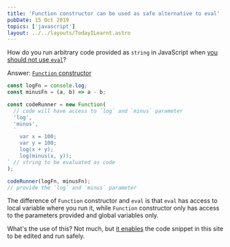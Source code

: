 ```yaml
---
title: 'Function constructor can be used as safe alternative to eval'
pubDate: 15 Oct 2019
topics: ['javascript']
layout: ../../layouts/TodayILearnt.astro
---
```


How do you run arbitrary code provided as `string` in JavaScript when [you should not use `eval`][dont-use-eval]?

Answer: [`Function` constructor][function-constructor]

```js live
const logFn = console.log;
const minusFn = (a, b) => a - b;

const codeRunner = new Function(
  // code will have access to `log` and `minus` parameter
  'log',
  'minus',
  `
    var x = 100;
    var y = 100;
    log(x + y);
    log(minus(x, y));
` // string to be evaluated as code
);

codeRunner(logFn, minusFn);
// provide the `log` and `minus` parameter
```

The difference of `Function` constructor and `eval` is that `eval` has access to local variable where you run it, while `Function` constructor only has access to the parameters provided and global variables only.

What's the use of this? Not much, but [it enables][react-live-code] the code snippet in this site to be edited and run safely.

[dont-use-eval]: https://developer.mozilla.org/en-US/docs/Web/JavaScript/Reference/Global_Objects/eval#Do_not_ever_use_eval!
[function-constructor]: https://developer.mozilla.org/en-US/docs/Web/JavaScript/Reference/Global_Objects/Function
[react-live-code]: https://github.com/FormidableLabs/react-live/blob/1a3c537b6f770b0f6cefa9216576dd8213003110/src/utils/transpile/evalCode.js
